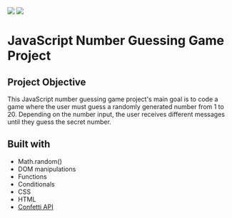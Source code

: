 <img src="https://github.com/rc1dgp/guess-my-number/blob/main/assets/project-preview-1.png?raw=true" ></img>
<img src="https://github.com/rc1dgp/guess-my-number/blob/main/assets/project-preview-2.png?raw=true" ></img>

<h1>JavaScript Number Guessing Game Project</h1>

<h2>Project Objective</h2>
This JavaScript number guessing game project's main goal is to code a game where the user must guess a randomly generated number from 1 to 20.
Depending on the number input, the user receives different messages until they guess the secret number.

## Built with

- Math.random()
- DOM manipulations
- Functions
- Conditionals
- CSS
- HTML
- <a href="https://github.com/catdad/canvas-confetti">Confetti API</a>

